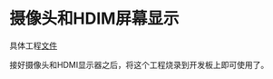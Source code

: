 # 摄像头和HDIM屏幕显示

具体工程[文件](https://github.com/sipeed/TangNano-4K-example)

接好摄像头和HDMI显示器之后，将这个工程烧录到开发板上即可使用了。